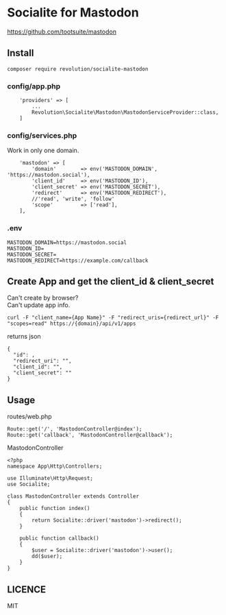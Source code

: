# Socialite for Mastodon

https://github.com/tootsuite/mastodon

## Install
```
composer require revolution/socialite-mastodon
```

### config/app.php

```
    'providers' => [
        ...
        Revolution\Socialite\Mastodon\MastodonServiceProvider::class,
    ]
```

### config/services.php

Work in only one domain.

```
    'mastodon' => [
        'domain'        => env('MASTODON_DOMAIN', 'https://mastodon.social'),
        'client_id'     => env('MASTODON_ID'),
        'client_secret' => env('MASTODON_SECRET'),
        'redirect'      => env('MASTODON_REDIRECT'),
        //'read', 'write', 'follow'
        'scope'         => ['read'],
    ],
```

### .env
```
MASTODON_DOMAIN=https://mastodon.social
MASTODON_ID=
MASTODON_SECRET=
MASTODON_REDIRECT=https://example.com/callback

```

## Create App and get the client_id & client_secret

Can't create by browser?  
Can't update app info.

```
curl -F "client_name={App Name}" -F "redirect_uris={redirect_url}" -F "scopes=read" https://{domain}/api/v1/apps
```

returns json

```
{
  "id": ,
  "redirect_uri": "",
  "client_id": "",
  "client_secret": ""
}
```


## Usage
routes/web.php
```
Route::get('/', 'MastodonController@index');
Route::get('callback', 'MastodonController@callback');
```

MastodonController

```
<?php
namespace App\Http\Controllers;

use Illuminate\Http\Request;
use Socialite;

class MastodonController extends Controller
{
    public function index()
    {
        return Socialite::driver('mastodon')->redirect();
    }

    public function callback()
    {
        $user = Socialite::driver('mastodon')->user();
        dd($user);
    }
}

```

## LICENCE
MIT

